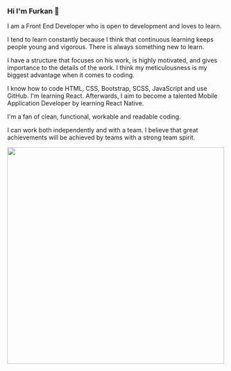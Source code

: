 ### Hi I'm Furkan 👋

<!--
**frkndrk/frkndrk** is a ✨ _special_ ✨ repository because its `README.md` (this file) appears on your GitHub profile.

Here are some ideas to get you started:

- 🔭 I’m currently working on ...
- 🌱 I’m currently learning ...
- 👯 I’m looking to collaborate on ...
- 🤔 I’m looking for help with ...
- 💬 Ask me about ...
- 📫 How to reach me: ...
- 😄 Pronouns: ...
- ⚡ Fun fact: ...
-->
I am a Front End Developer who is open to development and loves to learn.

I tend to learn constantly because I think that continuous learning keeps people young and vigorous. There is always something new to learn.

I have a structure that focuses on his work, is highly motivated, and gives importance to the details of the work. I think my meticulousness is my biggest advantage when it comes to coding.

I know how to code HTML, CSS, Bootstrap, SCSS, JavaScript and use GitHub. I'm learning React. Afterwards, I aim to become a talented Mobile Application Developer by learning React Native.

I'm a fan of clean, functional, workable and readable coding.

I can work both independently and with a team. I believe that great achievements will be achieved by teams with a strong team spirit.


<img style="width:500px" src="https://user-images.githubusercontent.com/121384742/227380366-3c814086-6fa5-41ae-ab3f-c8180823f815.png"/>
